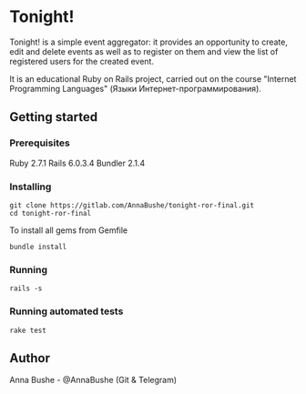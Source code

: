 # Tonight!

Tonight! is a simple event aggregator: it provides an opportunity to create, edit and delete events as well as to register on them and view the list of registered users for the created event.

It is an educational Ruby on Rails project, carried out on the course "Internet Programming Languages" (Языки Интернет-программирования). 

## Getting started

### Prerequisites
Ruby 2.7.1
Rails 6.0.3.4
Bundler 2.1.4

### Installing

    git clone https://gitlab.com/AnnaBushe/tonight-ror-final.git
    cd tonight-ror-final
To install all gems from Gemfile

    bundle install

### Running

    rails -s

### Running automated tests

    rake test

## Author

Anna Bushe - @AnnaBushe (Git & Telegram)

